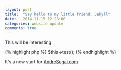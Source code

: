 ```yaml
---
layout: post
title:  "Say hello to my little friend, Jekyll"
date:   2014-11-15 12:28:00
categories: website update
comments: true
---
```

This will be interesting

{% highlight php %}
$this->test();
{% endhighlight %}

It's a new start for [AndreSugai.com][andresugai]

[andresugai]:      http://andresugai.com